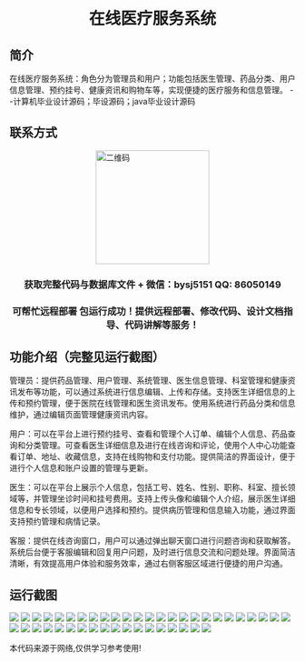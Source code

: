 <p><h1 align="center">在线医疗服务系统</h1></p>

## 简介
在线医疗服务系统：角色分为管理员和用户；功能包括医生管理、药品分类、用户信息管理、预约挂号、健康资讯和购物车等，实现便捷的医疗服务和信息管理。    --计算机毕业设计源码；毕设源码；java毕业设计源码


## 联系方式
<img src="https://bs-1329754181.cos.ap-shanghai.myqcloud.com/wx.jpg" alt="二维码" style="display: block; margin: 0 auto;" width="200px">
<p><h3 align="center">获取完整代码与数据库文件 + 微信：bysj5151 QQ: 86050149</h3></p>
<p><h3 align="center">可帮忙远程部署 包运行成功！提供远程部署、修改代码、设计文档指导、代码讲解等服务！</h3></p>

## 功能介绍（完整见运行截图）
管理员：提供药品管理、用户管理、系统管理、医生信息管理、科室管理和健康资讯发布等功能，可以通过系统进行信息编辑、上传和存储。支持医生详细信息的上传和预约管理，便于医院在线管理和医生资讯发布。使用系统进行药品分类和信息维护，通过编辑页面管理健康资讯内容。

用户：可以在平台上进行预约挂号、查看和管理个人订单、编辑个人信息、药品查询和分类管理。可查看医生详细信息及进行在线咨询和评论，使用个人中心功能查看订单、地址、收藏信息，支持在线购物和支付功能。提供简洁的界面设计，便于进行个人信息和账户设置的管理与更新。

医生：可以在平台上展示个人信息，包括工号、姓名、性别、职称、科室、擅长领域等，并管理坐诊时间和挂号费用。支持上传头像和编辑个人介绍，展示医生详细信息和专长领域，以便用户选择和预约。提供病历管理和信息输入功能，通过界面支持预约管理和病情记录。

客服：提供在线咨询窗口，用户可以通过弹出聊天窗口进行问题咨询和获取解答。系统后台便于客服编辑和回复用户问题，及时进行信息交流和问题处理。界面简洁清晰，有效提高用户体验和服务效率，通过右侧客服区域进行便捷的用户沟通。


## 运行截图
![](https://bs-1329754181.cos.ap-shanghai.myqcloud.com/ssm/OnlineMedicalServiceSystem1/img/001.jpg)
![](https://bs-1329754181.cos.ap-shanghai.myqcloud.com/ssm/OnlineMedicalServiceSystem1/img/002.jpg)
![](https://bs-1329754181.cos.ap-shanghai.myqcloud.com/ssm/OnlineMedicalServiceSystem1/img/003.jpg)
![](https://bs-1329754181.cos.ap-shanghai.myqcloud.com/ssm/OnlineMedicalServiceSystem1/img/004.jpg)
![](https://bs-1329754181.cos.ap-shanghai.myqcloud.com/ssm/OnlineMedicalServiceSystem1/img/005.jpg)
![](https://bs-1329754181.cos.ap-shanghai.myqcloud.com/ssm/OnlineMedicalServiceSystem1/img/006.jpg)
![](https://bs-1329754181.cos.ap-shanghai.myqcloud.com/ssm/OnlineMedicalServiceSystem1/img/007.jpg)
![](https://bs-1329754181.cos.ap-shanghai.myqcloud.com/ssm/OnlineMedicalServiceSystem1/img/008.jpg)
![](https://bs-1329754181.cos.ap-shanghai.myqcloud.com/ssm/OnlineMedicalServiceSystem1/img/009.jpg)
![](https://bs-1329754181.cos.ap-shanghai.myqcloud.com/ssm/OnlineMedicalServiceSystem1/img/010.jpg)
![](https://bs-1329754181.cos.ap-shanghai.myqcloud.com/ssm/OnlineMedicalServiceSystem1/img/011.jpg)
![](https://bs-1329754181.cos.ap-shanghai.myqcloud.com/ssm/OnlineMedicalServiceSystem1/img/012.jpg)
![](https://bs-1329754181.cos.ap-shanghai.myqcloud.com/ssm/OnlineMedicalServiceSystem1/img/013.jpg)
![](https://bs-1329754181.cos.ap-shanghai.myqcloud.com/ssm/OnlineMedicalServiceSystem1/img/014.jpg)
![](https://bs-1329754181.cos.ap-shanghai.myqcloud.com/ssm/OnlineMedicalServiceSystem1/img/015.jpg)
![](https://bs-1329754181.cos.ap-shanghai.myqcloud.com/ssm/OnlineMedicalServiceSystem1/img/016.jpg)
![](https://bs-1329754181.cos.ap-shanghai.myqcloud.com/ssm/OnlineMedicalServiceSystem1/img/017.jpg)
![](https://bs-1329754181.cos.ap-shanghai.myqcloud.com/ssm/OnlineMedicalServiceSystem1/img/018.jpg)
![](https://bs-1329754181.cos.ap-shanghai.myqcloud.com/ssm/OnlineMedicalServiceSystem1/img/019.jpg)
![](https://bs-1329754181.cos.ap-shanghai.myqcloud.com/ssm/OnlineMedicalServiceSystem1/img/020.jpg)
![](https://bs-1329754181.cos.ap-shanghai.myqcloud.com/ssm/OnlineMedicalServiceSystem1/img/021.jpg)
![](https://bs-1329754181.cos.ap-shanghai.myqcloud.com/ssm/OnlineMedicalServiceSystem1/img/022.jpg)
![](https://bs-1329754181.cos.ap-shanghai.myqcloud.com/ssm/OnlineMedicalServiceSystem1/img/023.jpg)
![](https://bs-1329754181.cos.ap-shanghai.myqcloud.com/ssm/OnlineMedicalServiceSystem1/img/024.jpg)
![](https://bs-1329754181.cos.ap-shanghai.myqcloud.com/ssm/OnlineMedicalServiceSystem1/img/025.jpg)
![](https://bs-1329754181.cos.ap-shanghai.myqcloud.com/ssm/OnlineMedicalServiceSystem1/img/026.jpg)
![](https://bs-1329754181.cos.ap-shanghai.myqcloud.com/ssm/OnlineMedicalServiceSystem1/img/027.jpg)
![](https://bs-1329754181.cos.ap-shanghai.myqcloud.com/ssm/OnlineMedicalServiceSystem1/img/028.jpg)
![](https://bs-1329754181.cos.ap-shanghai.myqcloud.com/ssm/OnlineMedicalServiceSystem1/img/029.jpg)
![](https://bs-1329754181.cos.ap-shanghai.myqcloud.com/ssm/OnlineMedicalServiceSystem1/img/030.jpg)
![](https://bs-1329754181.cos.ap-shanghai.myqcloud.com/ssm/OnlineMedicalServiceSystem1/img/031.jpg)
![](https://bs-1329754181.cos.ap-shanghai.myqcloud.com/ssm/OnlineMedicalServiceSystem1/img/032.jpg)
![](https://bs-1329754181.cos.ap-shanghai.myqcloud.com/ssm/OnlineMedicalServiceSystem1/img/033.jpg)
![](https://bs-1329754181.cos.ap-shanghai.myqcloud.com/ssm/OnlineMedicalServiceSystem1/img/034.jpg)
![](https://bs-1329754181.cos.ap-shanghai.myqcloud.com/ssm/OnlineMedicalServiceSystem1/img/035.jpg)
![](https://bs-1329754181.cos.ap-shanghai.myqcloud.com/ssm/OnlineMedicalServiceSystem1/img/036.jpg)
![](https://bs-1329754181.cos.ap-shanghai.myqcloud.com/ssm/OnlineMedicalServiceSystem1/img/037.jpg)
![](https://bs-1329754181.cos.ap-shanghai.myqcloud.com/ssm/OnlineMedicalServiceSystem1/img/038.jpg)
![](https://bs-1329754181.cos.ap-shanghai.myqcloud.com/ssm/OnlineMedicalServiceSystem1/img/039.jpg)
![](https://bs-1329754181.cos.ap-shanghai.myqcloud.com/ssm/OnlineMedicalServiceSystem1/img/040.jpg)
![](https://bs-1329754181.cos.ap-shanghai.myqcloud.com/ssm/OnlineMedicalServiceSystem1/img/041.jpg)
![](https://bs-1329754181.cos.ap-shanghai.myqcloud.com/ssm/OnlineMedicalServiceSystem1/img/042.jpg)
![](https://bs-1329754181.cos.ap-shanghai.myqcloud.com/ssm/OnlineMedicalServiceSystem1/img/043.jpg)

<p>本代码来源于网络,仅供学习参考使用!</p>
